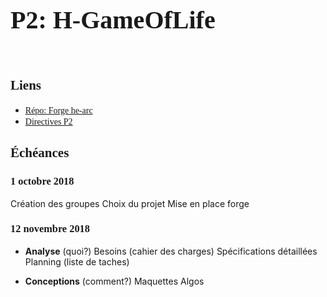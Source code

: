 <style scoped>
@font-face {
    font-family: "PressStart"; 
    src: url('../PressStart2P.ttf');
}
h1 {
    padding-bottom: 40px;
    font-size: 40px !important;
}
h1, h2, h3, h4, h5, a {
    font-family: "PressStart" !important;
}
</style>

# P2: H-GameOfLife

<Team/>


## Liens

* [Répo: Forge he-arc](https://forge.ing.he-arc.ch/gitlab/inf/1819/p2-qt/h-gameoflife)
* [Directives P2](https://forge.ing.he-arc.ch/gitlab/dgr/Ressources/wikis/directives-p2)

## Échéances

### 1 octobre 2018


<Check state="true">Création des groupes</Check>
<Check state="true">Choix du projet</Check>
<Check state="true">Mise en place forge</Check>

### 12 novembre 2018

* **Analyse** (quoi?)
<Check state="true">Besoins (cahier des charges)</Check>
<Check state="true">Spécifications détaillées</Check>
<Check state="false">Planning (liste de taches)</Check>

* **Conceptions** (comment?)
<Check state="false">Maquettes </Check>
<Check state="false">Algos</Check>


<Posts/>



